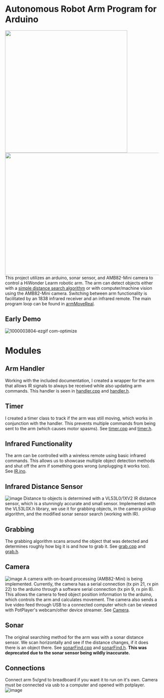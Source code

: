 # Autonomous Robot Arm Program for Arduino
<img src="https://github.com/user-attachments/assets/20f55610-b40d-4bfd-8ba0-e4f257556019" width="400" height="400">  <img src="https://github.com/user-attachments/assets/9ea08274-d14b-4c68-b7d0-52d0e9bcb841" width="600" height="400"> <br/>
This project utilizes an arduino, sonar sensor, and AMB82-Mini camera to control a HiWonder Learm robotic arm. The arm can detect objects either with a [simple distance search algorithm](Arduino/sonarFind.cpp) or with computer/machine vision using the AMB82-Mini camera. Switching between arm functionality is facilitated by an 1838 infrared receiver and an infrared remote. The main program loop can be found in [armMoveReal](Arduino/armMoveReal.ino). 

## Early Demo
![1000003804-ezgif com-optimize](https://github.com/user-attachments/assets/6106c50e-e7bc-4af0-9b6b-cd6c22fea8c7)

# Modules

## Arm Handler
Working with the included documentation, I created a wrapper for the arm that allows IR signals to always be received while also updating arm commands. This handler is seen in [handler.cpp](Arduino/handler.cpp) and [handler.h](Arduino/handler.h). 

## Timer
I created a timer class to track if the arm was still moving, which works in conjunction with the handler. This prevents multiple commands from being sent to the arm (which causes motor spasms). See [timer.cpp](Arduino/timer.cpp) and [timer.h](Arduino/timer.h).

## Infrared Functionality 
The arm can be controlled with a wireless remote using basic infrared commands. This allows us to showcase multiple object detection methods and shut off the arm if something goes wrong (unplugging it works too). See [IR.ino](Arduino/IR.ino).

## Infrared Distance Sensor
![image](https://github.com/user-attachments/assets/1b7e5c75-6b7e-471f-8c76-503ed2366f56)
Distance to objects is determined with a VL53L0/1XV2 IR distance sensor, which is a stunningly accurate and small sensor. Implemented with the VL53L0X.h library, we use it for grabbing objects, in the camera pickup algorithm, and the modified sonar sensor search (working with IR). 

## Grabbing
The grabbing algorithm scans around the object that was detected and determines roughly how big it is and how to grab it. See [grab.cpp](Arduino/grab.cpp) and [grab.h](Arduino/grab.h).

## Camera
![image](https://github.com/user-attachments/assets/e7640de8-f189-46aa-a87a-02aad169303a)
A camera with on-board processing (AMB82-Mini) is being implemented. Currently, the camera has a serial connection (tx pin 21, rx pin 22) to the arduino through a software serial connection (tx pin 9, rx pin 8). This allows the camera to feed object position information to the arduino, which controls the arm and calculates movement. The camera also sends a live video feed through USB to a connected computer which can be viewed with PotPlayer's webcam/other device streamer. See [Camera](AMB82-Mini).

## Sonar 
The original searching method for the arm was with a sonar distance sensor. We scan horizontally and see if the distance changes, if it does there is an object there. See [sonarFind.cpp](Arduino/sonarFind.cpp) and [sonarFind.h](Arduino/sonarFind.h). **This was deprecated due to the sonar sensor being wildly inaccurate.**

## Connections
Connect arm 5v/gnd to breadboard if you want it to run on it's own. Camera must be connected via usb to a computer and opened with potplayer.
![image](https://github.com/user-attachments/assets/a366f590-74c2-4102-9031-019bb60866e3)


